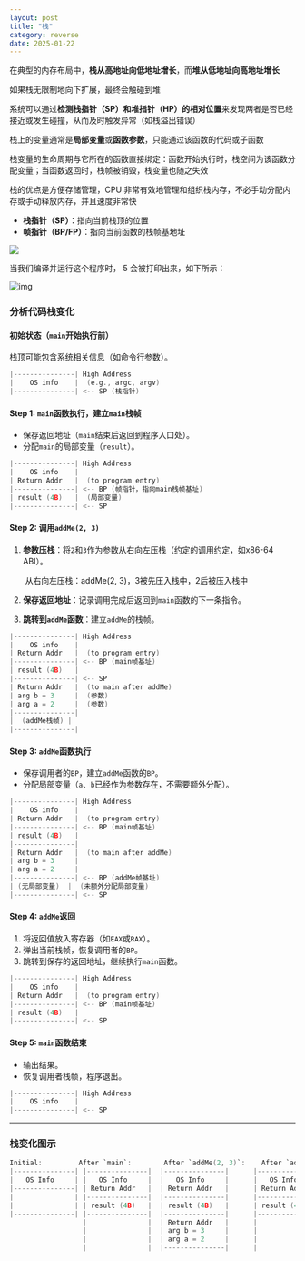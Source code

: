 ```yaml
---
layout: post
title: "栈"
category: reverse
date: 2025-01-22
---
```


在典型的内存布局中，**栈从高地址向低地址增长**，而**堆从低地址向高地址增长**

如果栈无限制地向下扩展，最终会触碰到堆

系统可以通过**检测栈指针（SP）和堆指针（HP）的相对位置**来发现两者是否已经接近或发生碰撞，从而及时触发异常（如栈溢出错误）



栈上的变量通常是**局部变量**或**函数参数**，只能通过该函数的代码或子函数

栈变量的生命周期与它所在的函数直接绑定：函数开始执行时，栈空间为该函数分配变量；当函数返回时，栈帧被销毁，栈变量也随之失效

栈的优点是方便存储管理，CPU 非常有效地管理和组织栈内存，不必手动分配内存或手动释放内存，并且速度非常快



- **栈指针（SP）**：指向当前栈顶的位置
- **帧指针（BP/FP）**：指向当前函数的栈帧基地址

![](E:\Git\Cyphar0\assets\images\栈\1.jpg)

当我们编译并运行这个程序时， 5 会被打印出来，如下所示：

![img](E:\Git\Cyphar0\assets\images\栈\2.jpg)

### 分析代码栈变化

#### **初始状态（`main`开始执行前）**

栈顶可能包含系统相关信息（如命令行参数）。

```c
|---------------| High Address
|    OS info    |  (e.g., argc, argv)
|---------------| <-- SP (栈指针)
```

#### **Step 1: `main`函数执行，建立`main`栈帧**

- 保存返回地址（`main`结束后返回到程序入口处）。
- 分配`main`的局部变量（`result`）。

```c
|---------------| High Address
|    OS info    |
| Return Addr   |  (to program entry)
|---------------| <-- BP (帧指针，指向main栈帧基址)
| result (4B)   |  (局部变量)
|---------------| <-- SP
```

#### **Step 2: 调用`addMe(2, 3)`**

1. **参数压栈**：将`2`和`3`作为参数从右向左压栈（约定的调用约定，如x86-64 ABI）。

   ​	从右向左压栈：addMe(2, 3)，3被先压入栈中，2后被压入栈中

2. **保存返回地址**：记录调用完成后返回到`main`函数的下一条指令。

3. **跳转到`addMe`函数**：建立`addMe`的栈帧。

```c
|---------------| High Address
|    OS info    |
| Return Addr   |  (to program entry)
|---------------| <-- BP (main帧基址)
| result (4B)   |
|---------------| <-- SP
| Return Addr   |  (to main after addMe)
| arg b = 3     |  (参数)
| arg a = 2     |  (参数)
|---------------|
|  (addMe栈帧) |
|---------------|
```

#### **Step 3: `addMe`函数执行**

- 保存调用者的`BP`，建立`addMe`函数的`BP`。
- 分配局部变量（`a`、`b`已经作为参数存在，不需要额外分配）。

```c
|---------------| High Address
|    OS info    |
| Return Addr   |  (to program entry)
|---------------| <-- BP (main帧基址)
| result (4B)   |
|---------------|
| Return Addr   |  (to main after addMe)
| arg b = 3     |
| arg a = 2     |
|---------------| <-- BP (addMe帧基址)
| (无局部变量)  |  (未额外分配局部变量)
|---------------| <-- SP
```

#### **Step 4: `addMe`返回**

1. 将返回值放入寄存器（如`EAX`或`RAX`）。
2. 弹出当前栈帧，恢复调用者的`BP`。
3. 跳转到保存的返回地址，继续执行`main`函数。

```c
|---------------| High Address
|    OS info    |
| Return Addr   |  (to program entry)
|---------------| <-- BP (main帧基址)
| result (4B)   |
|---------------| <-- SP
```

#### **Step 5: `main`函数结束**

- 输出结果。
- 恢复调用者栈帧，程序退出。

```c
|---------------| High Address
|    OS info    |
|---------------| <-- SP
```

------

### 栈变化图示

```c
Initial:         After `main`:        After `addMe(2, 3)`:    After `addMe` return:
|---------------| |---------------|  |---------------|      |---------------|
|   OS Info     | |   OS Info     |  |   OS Info     |      |   OS Info     |
|---------------| | Return Addr   |  | Return Addr   |      | Return Addr   |
|               | |---------------|  |---------------|      |---------------|
|               | | result (4B)   |  | result (4B)   |      | result (4B)   |
|---------------| |---------------|  |---------------|      |---------------|
                  |               |  | Return Addr   |      |               |
                  |               |  | arg b = 3     |      |               |
                  |               |  | arg a = 2     |      |               |
                  |               |  |---------------|      |               |
```

### 
